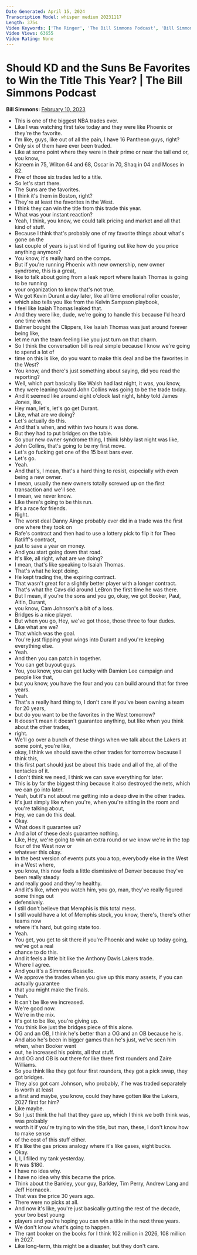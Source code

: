 ```yaml
---
Date Generated: April 15, 2024
Transcription Model: whisper medium 20231117
Length: 375s
Video Keywords: ['The Ringer', 'The Bill Simmons Podcast', 'Bill Simmons Show', 'NBA Show', 'NBA Podcast', 'Basketball Show', 'Basketball Podcast', 'Kevin Durant', 'Kevin Durant Suns', 'Phoenix Suns', 'Suns Basketball', 'Devin Booker', 'Chris Paul', 'NBA Trade Deadline', 'Spotify Podcast', 'NBA News', 'NBA Story', 'Nets Trade', 'Suns Trade', 'Kyrie Irving', 'Brooklyn Nets', 'Nets Basketball']
Video Views: 63655
Video Rating: None
---
```


# Should KD and the Suns Be Favorites to Win the Title This Year? | The Bill Simmons Podcast
**Bill Simmons:** [February 10, 2023](https://www.youtube.com/watch?v=5Csq1pUoT2I)
*  This is one of the biggest NBA trades ever.
*  Like I was watching first take today and they were like Phoenix or they're the favorite.
*  I'm like, guys, like out of all the pain, I have 16 Pantheon guys, right?
*  Only six of them have ever been traded.
*  Like at some point where they were in their prime or near the tail end or, you know,
*  Kareem in 75, Wilton 64 and 68, Oscar in 70, Shaq in 04 and Moses in 82.
*  Five of those six trades led to a title.
*  So let's start there.
*  The Suns are the favorites.
*  I think it's them in Boston, right?
*  They're at least the favorites in the West.
*  I think they can win the title from this trade this year.
*  What was your instant reaction?
*  Yeah, I think, you know, we could talk pricing and market and all that kind of stuff.
*  Because I think that's probably one of my favorite things about what's gone on the
*  last couple of years is just kind of figuring out like how do you price anything anymore?
*  You know, it's really hard on the comps.
*  But if you're running Phoenix with new ownership, new owner syndrome, this is a great,
*  like to talk about going from a leak report where Isaiah Thomas is going to be running
*  your organization to know that's not true.
*  We got Kevin Durant a day later, like all time emotional roller coaster,
*  which also tells you like from the Kelvin Sampson playbook,
*  I feel like Isaiah Thomas leaked that.
*  And they were like, dude, we're going to handle this because I'd heard one time when
*  Balmer bought the Clippers, like Isaiah Thomas was just around forever being like,
*  let me run the team feeling like you just turn on that charm.
*  So I think the conversation bill is real simple because I know we're going to spend a lot of
*  time on this is like, do you want to make this deal and be the favorites in the West?
*  You know, and there's just something about saying, did you read the reporting?
*  Well, which part basically like Walsh had last night, it was, you know,
*  they were leaning toward John Collins was going to be the trade today.
*  And it seemed like around eight o'clock last night, Ishby told James Jones, like,
*  Hey man, let's, let's go get Durant.
*  Like, what are we doing?
*  Let's actually do this.
*  And that's when, and within two hours it was done.
*  But they had to put bridges on the table.
*  So your new owner syndrome thing, I think Ishby last night was like,
*  John Collins, that's going to be my first move.
*  Let's go fucking get one of the 15 best bars ever.
*  Let's go.
*  Yeah.
*  And that's, I mean, that's a hard thing to resist, especially with even being a new owner.
*  I mean, usually the new owners totally screwed up on the first transaction and we'll see.
*  I mean, we never know.
*  Like there's going to be this run.
*  It's a race for friends.
*  Right.
*  The worst deal Danny Ainge probably ever did in a trade was the first one where they took on
*  Rafe's contract and then had to use a lottery pick to flip it for Theo Ratliff's contract,
*  just to save a year on money.
*  And you start going down that road.
*  It's like, all right, what are we doing?
*  I mean, that's like speaking to Isaiah Thomas.
*  That's what he kept doing.
*  He kept trading the, the expiring contract.
*  That wasn't great for a slightly better player with a longer contract.
*  That's what the Cavs did around LeBron the first time he was there.
*  But I mean, if you're the sons and you go, okay, we got Booker, Paul, Aitin, Durant,
*  you know, Cam Johnson's a bit of a loss.
*  Bridges is a nice player.
*  But when you go, Hey, we've got those, those three to four dudes.
*  Like what are we?
*  That which was the goal.
*  You're just flipping your wings into Durant and you're keeping everything else.
*  Yeah.
*  And then you can patch in together.
*  You can get buyout guys.
*  You, you know, you can get lucky with Damien Lee campaign and people like that,
*  but you know, you have the four and you can build around that for three years.
*  Yeah.
*  That's a really hard thing to, I don't care if you've been owning a team for 20 years,
*  but do you want to be the favorites in the West tomorrow?
*  It doesn't mean it doesn't guarantee anything, but like when you think about the other trades,
*  right.
*  We'll go over a bunch of these things when we talk about the Lakers at some point, you're like,
*  okay, I think we should save the other trades for tomorrow because I think this,
*  this first part should just be about this trade and all of the, all of the tentacles of it.
*  I don't think we need, I think we can save everything for later.
*  This is by far the biggest thing because it also destroyed the nets, which we can go into later.
*  Yeah, but it's not about me getting into a deep dive in the other trades.
*  It's just simply like when you're, when you're sitting in the room and you're talking about,
*  Hey, we can do this deal.
*  Okay.
*  What does it guarantee us?
*  And a lot of these deals guarantee nothing.
*  Like, Hey, we're going to win an extra round or we know we're in the top four of the West now or
*  whatever this okay.
*  In the best version of events puts you a top, everybody else in the West in a West where,
*  you know, this now feels a little dismissive of Denver because they've been really steady
*  and really good and they're healthy.
*  And it's like, when you watch him, you go, man, they've really figured some things out
*  defensively.
*  I still don't believe that Memphis is this total mess.
*  I still would have a lot of Memphis stock, you know, there's, there's other teams now
*  where it's hard, but going state too.
*  Yeah.
*  You get, you get to sit there if you're Phoenix and wake up today going, we've got a real
*  chance to do this.
*  And it feels a little bit like the Anthony Davis Lakers trade.
*  Where I agree.
*  And you it's a Simmons Rossello.
*  We approve the trades when you give up this many assets, if you can actually guarantee
*  that you might make the finals.
*  Yeah.
*  It can't be like we increased.
*  We're good now.
*  We're in the mix.
*  It's got to be like, you're giving up.
*  You think like just the bridges piece of this alone.
*  OG and an OB, I think he's better than a OG and an OB because he is.
*  And also he's been in bigger games than he's just, we've seen him when, when Booker went
*  out, he increased his points, all that stuff.
*  And OG and OB is out there for like three first rounders and Zaire Williams.
*  So you think like they got four first rounders, they got a pick swap, they got bridges.
*  They also got cam Johnson, who probably, if he was traded separately is worth at least
*  a first and maybe, you know, could they have gotten like the Lakers, 2027 first for him?
*  Like maybe.
*  So I just think the hall that they gave up, which I think we both think was, was probably
*  worth it if you're trying to win the title, but man, these, I don't know how to make sense
*  of the cost of this stuff either.
*  It's like the gas prices analogy where it's like gases, eight bucks.
*  Okay.
*  I, I, I filled my tank yesterday.
*  It was $180.
*  I have no idea why.
*  I have no idea why this became the price.
*  Think about the Barkley, your guy, Barkley, Tim Perry, Andrew Lang and Jeff Hornacek.
*  That was the price 30 years ago.
*  There were no picks at all.
*  And now it's like, you're just basically gutting the rest of the decade, your two best young
*  players and you're hoping you can win a title in the next three years.
*  We don't know what's going to happen.
*  The rant booker on the books for I think 102 million in 2026, 108 million in 2027.
*  Like long-term, this might be a disaster, but they don't care.
